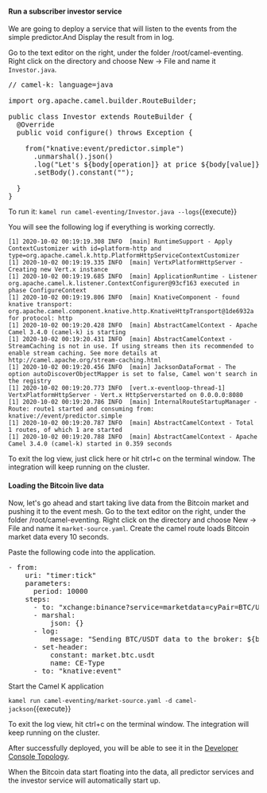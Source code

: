 #### Run a subscriber investor service

We are going to deploy a service that will listen to the events from the simple predictor.And Display the result from in log.

Go to the text editor on the right, under the folder /root/camel-eventing. Right click on the directory and choose New -> File and name it `Investor.java`.


<pre class="file" data-filename="Investor.java " data-target="replace">
// camel-k: language=java

import org.apache.camel.builder.RouteBuilder;

public class Investor extends RouteBuilder {
  @Override
  public void configure() throws Exception {

    from("knative:event/predictor.simple")
      .unmarshal().json()
      .log("Let's ${body[operation]} at price ${body[value]} immediately!!")
      .setBody().constant("");

  }
}
</pre>

To run it:
``kamel run camel-eventing/Investor.java --logs``{{execute}}

You will see the following log if everything is working correctly.
```
[1] 2020-10-02 00:19:19.308 INFO  [main] RuntimeSupport - Apply ContextCustomizer with id=platform-http and type=org.apache.camel.k.http.PlatformHttpServiceContextCustomizer
[1] 2020-10-02 00:19:19.335 INFO  [main] VertxPlatformHttpServer - Creating new Vert.x instance
[1] 2020-10-02 00:19:19.685 INFO  [main] ApplicationRuntime - Listener org.apache.camel.k.listener.ContextConfigurer@93cf163 executed in phase ConfigureContext
[1] 2020-10-02 00:19:19.806 INFO  [main] KnativeComponent - found knative transport: org.apache.camel.component.knative.http.KnativeHttpTransport@1de6932a for protocol: http
[1] 2020-10-02 00:19:20.428 INFO  [main] AbstractCamelContext - Apache Camel 3.4.0 (camel-k) is starting
[1] 2020-10-02 00:19:20.431 INFO  [main] AbstractCamelContext - StreamCaching is not in use. If using streams then its recommended to enable stream caching. See more details at http://camel.apache.org/stream-caching.html
[1] 2020-10-02 00:19:20.456 INFO  [main] JacksonDataFormat - The option autoDiscoverObjectMapper is set to false, Camel won't search in the registry
[1] 2020-10-02 00:19:20.773 INFO  [vert.x-eventloop-thread-1] VertxPlatformHttpServer - Vert.x HttpServerstarted on 0.0.0.0:8080
[1] 2020-10-02 00:19:20.786 INFO  [main] InternalRouteStartupManager - Route: route1 started and consuming from: knative://event/predictor.simple
[1] 2020-10-02 00:19:20.787 INFO  [main] AbstractCamelContext - Total 1 routes, of which 1 are started
[1] 2020-10-02 00:19:20.788 INFO  [main] AbstractCamelContext - Apache Camel 3.4.0 (camel-k) started in 0.359 seconds
```
To exit the log view, just click here or hit ctrl+c on the terminal window. The integration will keep running on the cluster.


#### Loading the Bitcoin live data
Now, let's go ahead and start taking live data from the Bitcoin market and pushing it to the event mesh.
Go to the text editor on the right, under the folder /root/camel-eventing. Right click on the directory and choose New -> File and name it `market-source.yaml`.
Create the camel route loads Bitcoin market data every 10 seconds.   

Paste the following code into the application.

<pre class="file" data-filename="market-source.yaml" data-target="replace">
- from:
    uri: "timer:tick"
    parameters:
      period: 10000
    steps:
      - to: "xchange:binance?service=marketdata&currencyPair=BTC/USDT&method=ticker"
      - marshal:
          json: {}
      - log:
          message: "Sending BTC/USDT data to the broker: ${body}"
      - set-header:
          constant: market.btc.usdt
          name: CE-Type
      - to: "knative:event"
</pre>

Start the Camel K application

``kamel run camel-eventing/market-source.yaml -d camel-jackson``{{execute}}

To exit the log view, hit ctrl+c on the terminal window. The integration will keep running on the cluster.

After successfully deployed, you will be able to see it in the [Developer Console Topology](https://console-openshift-console-[[HOST_SUBDOMAIN]]-443-[[KATACODA_HOST]].environments.katacoda.com/topology/ns/camel-knative/graph).

When the Bitcoin data start floating into the data, all predictor services and the investor service will automatically start up.
